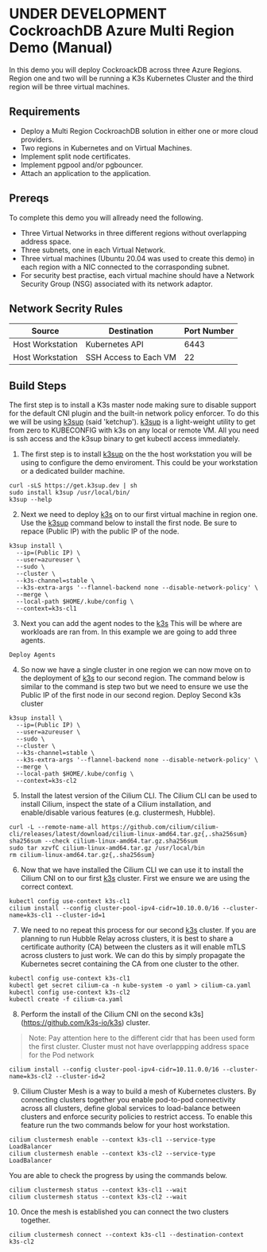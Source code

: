
# UNDER DEVELOPMENT CockroachDB Azure Multi Region Demo (Manual)

In this demo you will deploy CockroackDB across three Azure Regions. Region one and two will be running a K3s Kubernetes Cluster and the third region will be three virtual machines.

## Requirements

- Deploy a Multi Region CockroachDB solution in either one or more cloud providers. 
- Two regions in Kubernetes and on Virtual Machines.
- Implement split node certificates.
- Implement pgpool and/or pgbouncer.
- Attach an application to the application.


## Prereqs

To complete this demo you will allready need the following.

- Three Virtual Networks in three different regions without overlapping address space.
- Three subnets, one in each Virtual Network.
- Three virtual machines (Ubuntu 20.04 was used to create this demo) in each region with a NIC connected to the corrasponding subnet.
- For security best practise, each virtual machine should have a Network Security Group (NSG) associated with its network adaptor.

## Network Secrity Rules

|Source|Destination|Port Number|
|------|-----------|-----------|
|Host Workstation|Kubernetes API|6443|
|Host Workstation |SSH Access to Each VM|22|

## Build Steps

The first step is to install a K3s master node making sure to disable support for the default CNI plugin and the built-in network policy enforcer.
To do this we will be using [k3sup](https://github.com/alexellis/k3sup) (said 'ketchup'). [k3sup](https://github.com/alexellis/k3sup) is a light-weight utility to get from zero to KUBECONFIG with k3s on any local or remote VM. All you need is ssh access and the k3sup binary to get kubectl access immediately.


1. The first step is to install [k3sup](https://github.com/alexellis/k3sup) on the the host workstation you will be using to configure the demo enviroment. This could be your workstation or a dedicated builder machine.

```
curl -sLS https://get.k3sup.dev | sh
sudo install k3sup /usr/local/bin/
k3sup --help
```
2. Next we need to deploy [k3s](https://github.com/k3s-io/k3s) on to our first virtual machine in region one. Use the [k3sup](https://github.com/alexellis/k3sup) command below to install the first node. Be sure to repace (Public IP) with the public IP of the node.

```
k3sup install \
  --ip=(Public IP) \
  --user=azureuser \
  --sudo \
  --cluster \
  --k3s-channel=stable \
  --k3s-extra-args '--flannel-backend none --disable-network-policy' \
  --merge \
  --local-path $HOME/.kube/config \
  --context=k3s-cl1
```

3. Next you can add the agent nodes to the [k3s](https://github.com/k3s-io/k3s) This will be where are workloads are ran from. In this example we are going to add three agents.
```
Deploy Agents
```

4. So now we have a single cluster in one region we can now move on to the deployment of [k3s](https://github.com/k3s-io/k3s) to our second region. The command below is similar to the command is step two but we need to ensure we use the Public IP of the first node in our second region. 
Deploy Second k3s cluster
```
k3sup install \
  --ip=(Public IP) \
  --user=azureuser \
  --sudo \
  --cluster \
  --k3s-channel=stable \
  --k3s-extra-args '--flannel-backend none --disable-network-policy' \
  --merge \
  --local-path $HOME/.kube/config \
  --context=k3s-cl2
```

5. Install the latest version of the Cilium CLI. The Cilium CLI can be used to install Cilium, inspect the state of a Cilium installation, and enable/disable various features (e.g. clustermesh, Hubble).
```
curl -L --remote-name-all https://github.com/cilium/cilium-cli/releases/latest/download/cilium-linux-amd64.tar.gz{,.sha256sum}
sha256sum --check cilium-linux-amd64.tar.gz.sha256sum
sudo tar xzvfC cilium-linux-amd64.tar.gz /usr/local/bin
rm cilium-linux-amd64.tar.gz{,.sha256sum}
```

6. Now that we have installed the Cilium CLI we can use it to install the Cilium CNI on to our first [k3s](https://github.com/k3s-io/k3s) cluster. First we ensure we are using the correct context.  
```
kubectl config use-context k3s-cl1
cilium install --config cluster-pool-ipv4-cidr=10.10.0.0/16 --cluster-name=k3s-cl1 --cluster-id=1
```
7. We need to no repeat this process for our second [k3s](https://github.com/k3s-io/k3s) cluster. If you are planning to run Hubble Relay across clusters, it is best to share a certificate authority (CA) between the clusters as it will enable mTLS across clusters to just work. We can do this by simply propagate the Kubernetes secret containing the CA from one cluster to the other.

```
kubectl config use-context k3s-cl1
kubectl get secret cilium-ca -n kube-system -o yaml > cilium-ca.yaml
kubectl config use-context k3s-cl2
kubectl create -f cilium-ca.yaml
```

8. Perform the install of the Cilium CNI on the second k3s](https://github.com/k3s-io/k3s) cluster.

>Note: Pay attention here to the different cidr that has been used form the first cluster. Cluster must not have overlappping address space for the Pod network

```
cilium install --config cluster-pool-ipv4-cidr=10.11.0.0/16 --cluster-name=k3s-cl2 --cluster-id=2 
```

9. Cilium Cluster Mesh is a way to build a mesh of Kubernetes clusters. By connecting clusters together you enable pod-to-pod connectivity across all clusters, define global services to load-balance between clusters and enforce security policies to restrict access. To enable this feature run the two commands below for your host workstation.

```
cilium clustermesh enable --context k3s-cl1 --service-type LoadBalancer
cilium clustermesh enable --context k3s-cl2 --service-type LoadBalancer
```
You are able to check the progress by using the commands below.

```
cilium clustermesh status --context k3s-cl1 --wait
cilium clustermesh status --context k3s-cl2 --wait
```

10. Once the mesh is established you can connect the two clusters together.

```
cilium clustermesh connect --context k3s-cl1 --destination-context k3s-cl2
```
